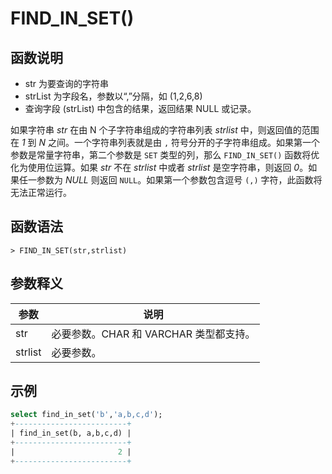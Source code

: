 # **FIND_IN_SET()**

## **函数说明**

- str 为要查询的字符串
- strList 为字段名，参数以“,”分隔，如 (1,2,6,8)
- 查询字段 (strList) 中包含的结果，返回结果 NULL 或记录。

如果字符串 *str* 在由 N 个子字符串组成的字符串列表 *strlist* 中，则返回值的范围在 *1* 到 *N* 之间。一个字符串列表就是由 `,` 符号分开的子字符串组成。如果第一个参数是常量字符串，第二个参数是 ``SET`` 类型的列，那么 ``FIND_IN_SET()`` 函数将优化为使用位运算。如果 *str* 不在 *strlist* 中或者 *strlist* 是空字符串，则返回 *0*。如果任一参数为 *NULL* 则返回 ``NULL``。如果第一个参数包含逗号 ``(,)`` 字符，此函数将无法正常运行。

## **函数语法**

```
> FIND_IN_SET(str,strlist)
```

## **参数释义**

|  参数   | 说明  |
|  ----  | ----  |
| str | 必要参数。CHAR 和 VARCHAR 类型都支持。|
| strlist | 必要参数。|

## **示例**

```SQL
select find_in_set('b','a,b,c,d');
+-------------------------+
| find_in_set(b, a,b,c,d) |
+-------------------------+
|                       2 |
+-------------------------+
```

